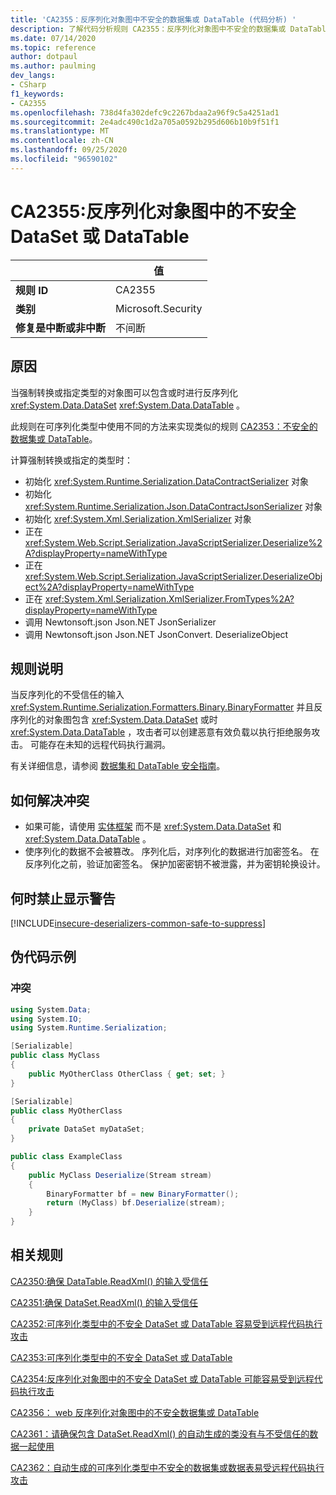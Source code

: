 ```yaml
---
title: 'CA2355：反序列化对象图中不安全的数据集或 DataTable (代码分析) '
description: 了解代码分析规则 CA2355：反序列化对象图中不安全的数据集或 DataTable
ms.date: 07/14/2020
ms.topic: reference
author: dotpaul
ms.author: paulming
dev_langs:
- CSharp
f1_keywords:
- CA2355
ms.openlocfilehash: 738d4fa302defc9c2267bdaa2a96f9c5a4251ad1
ms.sourcegitcommit: 2e4adc490c1d2a705a0592b295d606b10b9f51f1
ms.translationtype: MT
ms.contentlocale: zh-CN
ms.lasthandoff: 09/25/2020
ms.locfileid: "96590102"
---
```

# <a name="ca2355-unsafe-dataset-or-datatable-in-deserialized-object-graph"></a>CA2355:反序列化对象图中的不安全 DataSet 或 DataTable

| | 值 |
|-|-|
| **规则 ID** |CA2355|
| **类别** |Microsoft.Security|
| **修复是中断或非中断** |不间断|

## <a name="cause"></a>原因

当强制转换或指定类型的对象图可以包含或时进行反序列化 <xref:System.Data.DataSet> <xref:System.Data.DataTable> 。

此规则在可序列化类型中使用不同的方法来实现类似的规则 [CA2353：不安全的数据集或 DataTable](ca2353.md)。

计算强制转换或指定的类型时：

- 初始化 <xref:System.Runtime.Serialization.DataContractSerializer> 对象
- 初始化 <xref:System.Runtime.Serialization.Json.DataContractJsonSerializer> 对象
- 初始化 <xref:System.Xml.Serialization.XmlSerializer> 对象
- 正在 <xref:System.Web.Script.Serialization.JavaScriptSerializer.Deserialize%2A?displayProperty=nameWithType>
- 正在 <xref:System.Web.Script.Serialization.JavaScriptSerializer.DeserializeObject%2A?displayProperty=nameWithType>
- 正在 <xref:System.Xml.Serialization.XmlSerializer.FromTypes%2A?displayProperty=nameWithType>
- 调用 Newtonsoft.json Json.NET JsonSerializer
- 调用 Newtonsoft.json Json.NET JsonConvert. DeserializeObject

## <a name="rule-description"></a>规则说明

当反序列化的不受信任的输入 <xref:System.Runtime.Serialization.Formatters.Binary.BinaryFormatter> 并且反序列化的对象图包含 <xref:System.Data.DataSet> 或时 <xref:System.Data.DataTable> ，攻击者可以创建恶意有效负载以执行拒绝服务攻击。 可能存在未知的远程代码执行漏洞。

有关详细信息，请参阅 [数据集和 DataTable 安全指南](https://go.microsoft.com/fwlink/?linkid=2132227)。

## <a name="how-to-fix-violations"></a>如何解决冲突

- 如果可能，请使用 [实体框架](/ef/) 而不是 <xref:System.Data.DataSet> 和 <xref:System.Data.DataTable> 。
- 使序列化的数据不会被篡改。 序列化后，对序列化的数据进行加密签名。 在反序列化之前，验证加密签名。 保护加密密钥不被泄露，并为密钥轮换设计。

## <a name="when-to-suppress-warnings"></a>何时禁止显示警告

[!INCLUDE[insecure-deserializers-common-safe-to-suppress](~/includes/code-analysis/insecure-deserializers-common-safe-to-suppress.md)]

## <a name="pseudo-code-examples"></a>伪代码示例

### <a name="violation"></a>冲突

```csharp
using System.Data;
using System.IO;
using System.Runtime.Serialization;

[Serializable]
public class MyClass
{
    public MyOtherClass OtherClass { get; set; }
}

[Serializable]
public class MyOtherClass
{
    private DataSet myDataSet;
}

public class ExampleClass
{
    public MyClass Deserialize(Stream stream)
    {
        BinaryFormatter bf = new BinaryFormatter();
        return (MyClass) bf.Deserialize(stream);
    }
}
```

## <a name="related-rules"></a>相关规则

[CA2350:确保 DataTable.ReadXml() 的输入受信任](ca2350.md)

[CA2351:确保 DataSet.ReadXml() 的输入受信任](ca2351.md)

[CA2352:可序列化类型中的不安全 DataSet 或 DataTable 容易受到远程代码执行攻击](ca2352.md)

[CA2353:可序列化类型中的不安全 DataSet 或 DataTable](ca2353.md)

[CA2354:反序列化对象图中的不安全 DataSet 或 DataTable 可能容易受到远程代码执行攻击](ca2354.md)

[CA2356： web 反序列化对象图中的不安全数据集或 DataTable](ca2356.md)

[CA2361：请确保包含 DataSet.ReadXml() 的自动生成的类没有与不受信任的数据一起使用](ca2361.md)

[CA2362：自动生成的可序列化类型中不安全的数据集或数据表易受远程代码执行攻击](ca2362.md)
